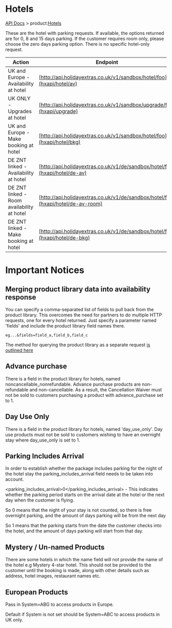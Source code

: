# Hotels

[API Docs](hxapi/) > product:[Hotels](hxapi/hotel)

These are the hotel with parking requests. If available, the options returned are for 0, 8 and 15 days parking. If the customer requires room only, please choose the zero days parking option. There is no specific hotel-only request.

 | Action                                     | Endpoint                                                                         | Method | 
 | ------                                     | --------                                                                         | ------ | 
 | UK and Europe - Availability at hotel      | [http://api.holidayextras.co.uk/v1/sandbox/hotel/foo](hxapi/hotel/av)            | GET    | 
 | UK ONLY - Upgrades at hotel                | [http://api.holidayextras.co.uk/v1/sandbox/upgrade/foo](hxapi/upgrade)           | GET    | 
 | UK and Europe - Make booking at hotel      | [http://api.holidayextras.co.uk/v1/sandbox/hotel/foo](hxapi/hotel/bkg)           | POST   | 
 | DE ZNT linked - Availability at hotel      | [http://api.holidayextras.co.uk/v1/de/sandbox/hotel/foo](hxapi/hotel/de-av)      | GET    | 
 | DE ZNT linked - Room availability at hotel | [http://api.holidayextras.co.uk/v1/de/sandbox/hotel/foo](hxapi/hotel/de-av-room) | GET    | 
 | DE ZNT linked - Make booking at hotel      | [http://api.holidayextras.co.uk/v1/de/sandbox/hotel/foo](hxapi/hotel/de-bkg)     | POST   | 

# Important Notices

## Merging product library data into availability response

You can specify a comma-separated list of fields to pull back from the product library. This overcomes the need for partners to do multiple HTTP requests, one for every hotel returned. Just specify a parameter named 'fields' and include the product library field names there. 
```
eg...&fields=field_a,field_b,field_c
```

The method for querying the product library as a separate request [is outlined here](hxapi/productlibrary/parking)

## Advance purchase

There is a field in the product library for hotels, named noncancellable_nonrefundable. Advance purchase products are non-refundable and non-cancellable. As a result, the Cancellation Waiver must not be sold to customers purchasing a product with advance_purchase set to 1.

## Day Use Only

There is a field in the product library for hotels, named 'day_use_only'. Day use products must not be sold to customers wishing to have an overnight stay where day_use_only is set to 1.


## Parking Includes Arrival

In order to establish whether the package includes parking for the night of the hotel stay the parking_includes_arrival field needs to be taken into account.

<parking_includes_arrival>0</parking_includes_arrival> - This indicates  whether the parking period starts on the arrival date at the hotel or the next day when the customer is flying.

So 0 means that the night of your stay is not counted, so there is free overnight parking, and the amount of days parking will be from the next day

So 1 means that the parking starts from the date the customer checks into the hotel, and the amount of days parking will start from that day.


## Mystery / Un-named Products

There are some hotels in which the name field will not provide the name of the hotel e.g <Name>Mystery 4-star hotel</Name>.  This should not be provided to the customer until the booking is made, along with other details such as address, hotel images, restaurant names etc.


## European Products

Pass in System=ABG to access products in Europe.

Default if System is not set should be System=ABC to access products in UK only.
